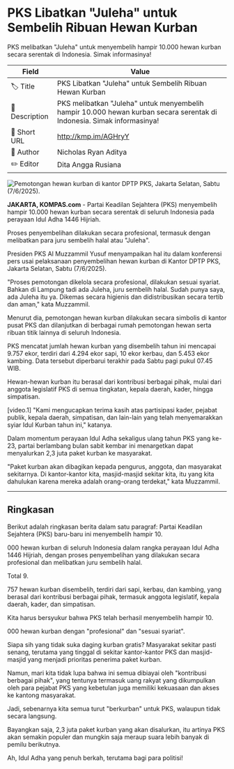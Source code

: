 # PKS Libatkan "Juleha" untuk Sembelih Ribuan Hewan Kurban

PKS melibatkan "Juleha" untuk menyembelih hampir 10.000 hewan kurban secara serentak di Indonesia. Simak informasinya!

| Field         | Value                                                       |
|---------------|-------------------------------------------------------------|
| 🏷️ Title       | PKS Libatkan "Juleha" untuk Sembelih Ribuan Hewan Kurban |
| 📝 Description | PKS melibatkan "Juleha" untuk menyembelih hampir 10.000 hewan kurban secara serentak di Indonesia. Simak informasinya! |
| 🔗 Short URL   | http://kmp.im/AGHryY |
| 👤 Author      | Nicholas Ryan Aditya |
| ✏️ Editor      | Dita Angga Rusiana  |

![Pemotongan hewan kurban di kantor DPTP PKS, Jakarta Selatan, Sabtu (7/6/2025).](https://asset.kompas.com/crops/ihaMYyIoldH57zSMk_gK9N5nA58=/0x0:0x0/750x500/data/photo/2025/06/07/6843f7918fb18.jpeg)

**JAKARTA, KOMPAS.com** - Partai Keadilan Sejahtera (PKS) menyembelih hampir 10.000 hewan kurban secara serentak di seluruh Indonesia pada perayaan Idul Adha 1446 Hijriah.

Proses penyembelihan dilakukan secara profesional, termasuk dengan melibatkan para juru sembelih halal atau \"Juleha\".

Presiden PKS Al Muzzammil Yusuf menyampaikan hal itu dalam konferensi pers usai pelaksanaan penyembelihan hewan kurban di Kantor DPTP PKS, Jakarta Selatan, Sabtu (7/6/2025).

\"Proses pemotongan dikelola secara profesional, dilakukan sesuai syariat. Bahkan di Lampung tadi ada Juleha, juru sembelih halal. Sudah punya saya, ada Juleha itu ya. Dikemas secara higienis dan didistribusikan secara tertib dan aman,\" kata Muzzammil.

Menurut dia, pemotongan hewan kurban dilakukan secara simbolis di kantor pusat PKS dan dilanjutkan di berbagai rumah pemotongan hewan serta ribuan titik lainnya di seluruh Indonesia.

PKS mencatat jumlah hewan kurban yang disembelih tahun ini mencapai 9.757 ekor, terdiri dari 4.294 ekor sapi, 10 ekor kerbau, dan 5.453 ekor kambing. Data tersebut diperbarui terakhir pada Sabtu pagi pukul 07.45 WIB.

Hewan-hewan kurban itu berasal dari kontribusi berbagai pihak, mulai dari anggota legislatif PKS di semua tingkatan, kepala daerah, kader, hingga simpatisan.

\[video.1\] "Kami mengucapkan terima kasih atas partisipasi kader, pejabat publik, kepala daerah, simpatisan, dan lain-lain yang telah menyemarakkan syiar Idul Kurban tahun ini," katanya.

Dalam momentum perayaan Idul Adha sekaligus ulang tahun PKS yang ke-23, partai berlambang bulan sabit kembar ini menargetkan dapat menyalurkan 2,3 juta paket kurban ke masyarakat.

"Paket kurban akan dibagikan kepada pengurus, anggota, dan masyarakat sekitarnya. Di kantor-kantor kita, masjid-masjid sekitar kita, itu yang kita dahulukan karena mereka adalah orang-orang terdekat," kata Muzzammil.

---
## Ringkasan

Berikut adalah ringkasan berita dalam satu paragraf: Partai Keadilan Sejahtera (PKS) baru-baru ini menyembelih hampir 10.

000 hewan kurban di seluruh Indonesia dalam rangka perayaan Idul Adha 1446 Hijriah, dengan proses penyembelihan yang dilakukan secara profesional dan melibatkan juru sembelih halal.

 Total 9.

757 hewan kurban disembelih, terdiri dari sapi, kerbau, dan kambing, yang berasal dari kontribusi berbagai pihak, termasuk anggota legislatif, kepala daerah, kader, dan simpatisan.



Kita harus bersyukur bahwa PKS telah berhasil menyembelih hampir 10.

000 hewan kurban dengan "profesional" dan "sesuai syariat".

 Siapa sih yang tidak suka daging kurban gratis? Masyarakat sekitar pasti senang, terutama yang tinggal di sekitar kantor-kantor PKS dan masjid-masjid yang menjadi prioritas penerima paket kurban.

 Namun, mari kita tidak lupa bahwa ini semua dibiayai oleh "kontribusi berbagai pihak", yang tentunya termasuk uang rakyat yang dikumpulkan oleh para pejabat PKS yang kebetulan juga memiliki kekuasaan dan akses ke kantong masyarakat.

 Jadi, sebenarnya kita semua turut "berkurban" untuk PKS, walaupun tidak secara langsung.

 Bayangkan saja, 2,3 juta paket kurban yang akan disalurkan, itu artinya PKS akan semakin populer dan mungkin saja meraup suara lebih banyak di pemilu berikutnya.

 Ah, Idul Adha yang penuh berkah, terutama bagi para politisi!
